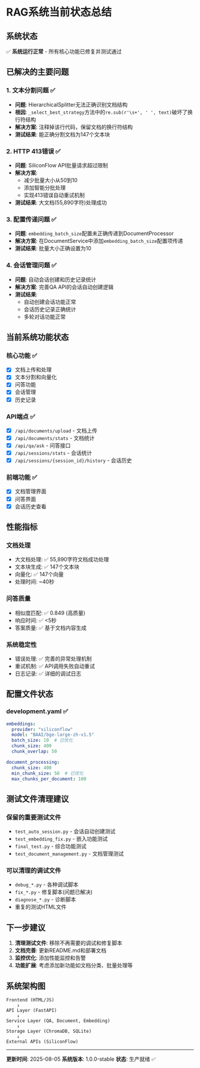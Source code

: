 # RAG系统当前状态总结

## 系统状态
✅ **系统运行正常** - 所有核心功能已修复并测试通过

## 已解决的主要问题

### 1. 文本分割问题 ✅
- **问题**: HierarchicalSplitter无法正确识别文档结构
- **根因**: `_select_best_strategy`方法中的`re.sub(r'\s+', ' ', text)`破坏了换行符结构
- **解决方案**: 注释掉该行代码，保留文档的换行符结构
- **测试结果**: 能正确分割文档为147个文本块

### 2. HTTP 413错误 ✅
- **问题**: SiliconFlow API批量请求超过限制
- **解决方案**: 
  - 减少批量大小从50到10
  - 添加智能分批处理
  - 实现413错误自动重试机制
- **测试结果**: 大文档(55,890字符)处理成功

### 3. 配置传递问题 ✅
- **问题**: `embedding_batch_size`配置未正确传递到DocumentProcessor
- **解决方案**: 在DocumentService中添加`embedding_batch_size`配置项传递
- **测试结果**: 批量大小正确设置为10

### 4. 会话管理问题 ✅
- **问题**: 自动会话创建和历史记录统计
- **解决方案**: 完善QA API的会话自动创建逻辑
- **测试结果**: 
  - 自动创建会话功能正常
  - 会话历史记录正确统计
  - 多轮对话功能正常

## 当前系统功能状态

### 核心功能 ✅
- [x] 文档上传和处理
- [x] 文本分割和向量化
- [x] 问答功能
- [x] 会话管理
- [x] 历史记录

### API端点 ✅
- [x] `/api/documents/upload` - 文档上传
- [x] `/api/documents/stats` - 文档统计
- [x] `/api/qa/ask` - 问答接口
- [x] `/api/sessions/stats` - 会话统计
- [x] `/api/sessions/{session_id}/history` - 会话历史

### 前端功能 ✅
- [x] 文档管理界面
- [x] 问答界面
- [x] 会话历史查看

## 性能指标

### 文档处理
- 大文档处理: ✅ 55,890字符文档成功处理
- 文本块生成: ✅ 147个文本块
- 向量化: ✅ 147个向量
- 处理时间: ~40秒

### 问答质量
- 相似度匹配: ✅ 0.849 (高质量)
- 响应时间: ✅ <5秒
- 答案质量: ✅ 基于文档内容生成

### 系统稳定性
- 错误处理: ✅ 完善的异常处理机制
- 重试机制: ✅ API调用失败自动重试
- 日志记录: ✅ 详细的调试日志

## 配置文件状态

### development.yaml ✅
```yaml
embeddings:
  provider: "siliconflow"
  model: "BAAI/bge-large-zh-v1.5"
  batch_size: 10  # 已优化
  chunk_size: 400
  chunk_overlap: 50

document_processing:
  chunk_size: 400
  min_chunk_size: 50  # 已优化
  max_chunks_per_document: 100
```

## 测试文件清理建议

### 保留的重要测试文件
- `test_auto_session.py` - 会话自动创建测试
- `test_embedding_fix.py` - 嵌入功能测试
- `final_test.py` - 综合功能测试
- `test_document_management.py` - 文档管理测试

### 可以清理的调试文件
- `debug_*.py` - 各种调试脚本
- `fix_*.py` - 修复脚本(问题已解决)
- `diagnose_*.py` - 诊断脚本
- 重复的测试HTML文件

## 下一步建议

1. **清理测试文件**: 移除不再需要的调试和修复脚本
2. **文档完善**: 更新README.md和部署文档
3. **监控优化**: 添加性能监控和告警
4. **功能扩展**: 考虑添加新功能如文档分类、批量处理等

## 系统架构图

```
Frontend (HTML/JS) 
    ↓
API Layer (FastAPI)
    ↓
Service Layer (QA, Document, Embedding)
    ↓
Storage Layer (ChromaDB, SQLite)
    ↓
External APIs (SiliconFlow)
```

---
**更新时间**: 2025-08-05
**系统版本**: 1.0.0-stable
**状态**: 生产就绪 ✅